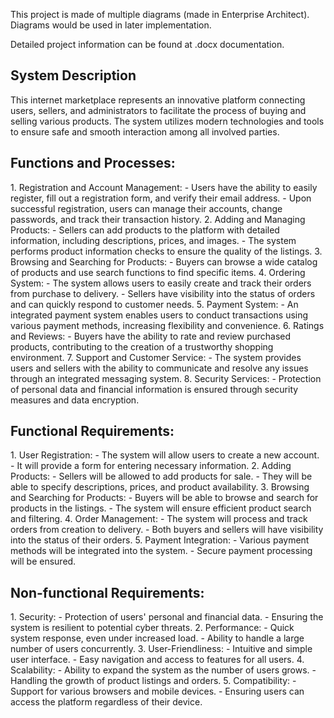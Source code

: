 This project is made of multiple diagrams (made in Enterprise Architect). Diagrams would be used in later implementation.

Detailed project information can be found at .docx documentation.

<h2>System Description</h2>

This internet marketplace represents an innovative platform connecting users, sellers, and administrators to facilitate the process of buying and selling various products. The system utilizes modern technologies and tools to ensure safe and smooth interaction among all involved parties.

<h2>Functions and Processes:</h2>
1. Registration and Account Management:
   - Users have the ability to easily register, fill out a registration form, and verify their email address.
   - Upon successful registration, users can manage their accounts, change passwords, and track their transaction history.
2. Adding and Managing Products:
   - Sellers can add products to the platform with detailed information, including descriptions, prices, and images.
   - The system performs product information checks to ensure the quality of the listings.
3. Browsing and Searching for Products:
   - Buyers can browse a wide catalog of products and use search functions to find specific items.
4. Ordering System:
   - The system allows users to easily create and track their orders from purchase to delivery.
   - Sellers have visibility into the status of orders and can quickly respond to customer needs.
5. Payment System:
   - An integrated payment system enables users to conduct transactions using various payment methods, increasing flexibility and convenience.
6. Ratings and Reviews:
   - Buyers have the ability to rate and review purchased products, contributing to the creation of a trustworthy shopping environment.
7. Support and Customer Service:
   - The system provides users and sellers with the ability to communicate and resolve any issues through an integrated messaging system.
8. Security Services:
   - Protection of personal data and financial information is ensured through security measures and data encryption.

<h2>Functional Requirements:</h2>
1. User Registration:
   - The system will allow users to create a new account.
   - It will provide a form for entering necessary information.
2. Adding Products:
   - Sellers will be allowed to add products for sale.
   - They will be able to specify descriptions, prices, and product availability.
3. Browsing and Searching for Products:
   - Buyers will be able to browse and search for products in the listings.
   - The system will ensure efficient product search and filtering.
4. Order Management:
   - The system will process and track orders from creation to delivery.
   - Both buyers and sellers will have visibility into the status of their orders.
5. Payment Integration:
   - Various payment methods will be integrated into the system.
   - Secure payment processing will be ensured.

<h2>Non-functional Requirements:</h2>
1. Security:
   - Protection of users' personal and financial data.
   - Ensuring the system is resilient to potential cyber threats.
2. Performance:
   - Quick system response, even under increased load.
   - Ability to handle a large number of users concurrently.
3. User-Friendliness:
   - Intuitive and simple user interface.
   - Easy navigation and access to features for all users.
4. Scalability:
   - Ability to expand the system as the number of users grows.
   - Handling the growth of product listings and orders.
5. Compatibility:
   - Support for various browsers and mobile devices.
   - Ensuring users can access the platform regardless of their device.
